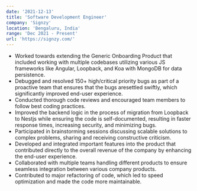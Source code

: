 ```yaml
---
date: '2021-12-13'
title: 'Software Development Engineer'
company: 'Signzy'
location: 'Bengaluru, India'
range: 'Dec 2021 - Present'
url: 'https://signzy.com/'
---
```


- Worked towards extending the Generic Onboarding Product that included working with multiple codebases utilizing various JS frameworks like Angular, Loopback, and Koa with MongoDB for data persistence.
- Debugged and resolved 150+ high/critical priority bugs as part of a proactive team that ensures that the bugs aresettled swiftly, which significantly improved end-user experience.
- Conducted thorough code reviews and encouraged team members to follow best coding practices.
- Improved the backend logic in the process of migration from Loopback to Nestjs while ensuring the code is self-documented, resulting in faster response times, increasing security, and minimizing bugs.
- Participated in brainstorming sessions discussing scalable solutions to complex problems, sharing and receiving constructive criticism.
- Developed and integrated important features into the product that contributed directly to the overall revenue of the company by enhancing the end-user experience.
- Collaborated with multiple teams handling different products to ensure seamless integration between various company products.
- Contributed to major refactoring of code, which led to speed optimization and made the code more maintainable.
